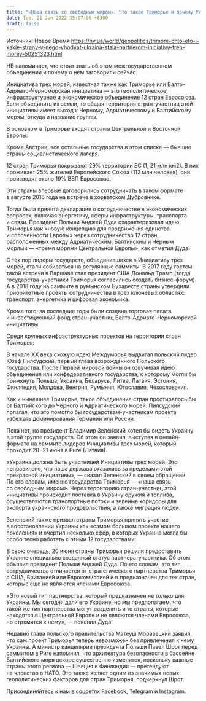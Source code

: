 ```yaml
---
title: "«Наша связь со свободным миром». Что такое Триморье и почему Украина стремится примкнуть к этому объединению 12 стран ЕС"
date: Tue, 21 Jun 2022 15:07:00 +0300
draft: false
---
```

Источник: Новое Время https://nv.ua/world/geopolitics/trimore-chto-eto-i-kakie-strany-v-nego-vhodyat-ukraina-stala-partnerom-iniciativy-treh-morey-50251323.html


НВ напоминает, что стоит знать об этом межгосударственном объединении и почему о нем заговорили сейчас.

Инициатива трех морей, известная также как Триморье или Балто-Адриато-Черноморская инициатива — это геополитическое, инфраструктурное и экономическое объединение 12 стран Евросоюза. Если объединить их земли, то общая территория стран-участниц этой инициативы имеет выход к Черному, Адриатическому и Балтийскому морям, откуда и название группы.

В основном в Триморье входят страны Центральной и Восточной Европы:

Кроме Австрии, все остальные государства в этом списке — бывшие страны социалистического лагеря.

12 стран Триморья покрывают 29% территории ЕС (1, 21 млн км2). В них проживает 25% жителей Европейского Союза (112 млн человек), они производят около 19% ВВП Евросоюза.

Эти страны впервые договорились сотрудничать в таком формате в августе 2016 года на встрече в хорватском Дубровнике.

Тогда была принята декларация о сотрудничестве в экономических вопросах, включая энергетику, сферы инфраструктуры, транспорта и связи. Президент Польши Анджей Дуда охарактеризовал идею Триморья как «новую концепцию для продвижения единства и сплоченности Европы» через сотрудничество 12 стран, расположенных между Адриатическим, Балтийским и Черным морями — «тремя морями Центральной Европы», как отметил Дуда.

С тех пор лидеры государств, объединившихся в Инициативу трех морей, стали собираться на регулярные саммиты. В 2017 году гостем такой встречи в Варшаве стал президент США Дональд Трамп (тогда государства-участники Триморья согласились создать бизнес-форум). А в 2018 году на саммите в румынском Бухаресте страны утвердили приоритетные проекты сотрудничества в трех ключевых областях: транспорт, энергетика и цифровая экономика.

Кроме того, за последние годы были создана торговая палата и инвестиционный фонд стран-участниц Балто-Адриато-Черноморской инициативы.

Среди крупных инфраструктурных проектов на территории стран Триморья:

 В начале ХХ века схожую идею Междуморья выдвигал польский лидер Юзеф Пилсудский, первый глава возрожденного Польского государства. После Первой мировой войны он озвучивал идею объединения или конфедеративного государства, к которому могли бы примкнуть Польша, Украина, Беларусь, Литва, Латвия, Эстония, Финляндия, Молдова, Венгрия, Румыния, Югославия, Чехословакия.

Как и нынешнее Триморье, такое объединение стран простиралось бы от Балтийского до Черного и Адриатического морей. Пилсудский полагал, что это помогло бы государствам-участникам проекта избежать доминирования Германии или России.

Пока нет, но президент Владимир Зеленский хотел бы видеть Украину в этой группе государств. Об этом он заявил, выступая в онлайн-формате на саммите лидеров Инициативы трех морей, который проходит 20−21 июня в Риге (Латвия).

«Украина должна быть участницей Инициативы трех морей. Это неправильно, что наша держава оказалась за пределами этой прекрасной инициативы», — сказал Зеленский в своем обращении. По его словам, именно государства Триморья — «наша связь со свободным миром». Через территорию стран-участниц этой инициативы происходит поставка в Украину оружия и топлива, осуществляются транспортные потоки и зеленые коридоры для экспорта украинского продовольствия, а также миграция людей.

Зеленский также призвал страны Триморья принять участие в восстановлении Украины как «самом большом проекте нашего поколения» и очертил несколько сфер, в которых Украина могла бы особо тесно работать с этими 12 государствами:

В свою очередь, 20 июня страны Триморья решили предоставить Украине специально созданный статус партнера-участника. Об этом объявил президент Польши Анджей Дуда. По его словам, это тип сотрудничества отличается от стратегического партнерства Триморья с США, Британией или Еврокомиссией и в предназначен для тех стран, которые еще не являются членами Евросоюза.

«Это новый тип партнерства, который предназначен не только для Украины. Мы сегодня дали его Украине, но мы предполагаем, что такой же тип партнерства могут разделить и те страны, которые находятся в Центральной Европе и не являются членами Евросоюза, но стремятся к нему», — пояснил Дуда.

Недавно глава польского правительства Матеуш Моравецкий заявил, что сам проект Триморья теперь невозможен без привлечения к нему Украины. А министр канцелярии президента Польши Павел Шрот перед саммитом в Риге напомнил, что архитектура безопасности в бассейне Балтийского моря вскоре существенно изменится, поскольку важные страны этого региона — Швеция и Финляндия — претендуют на членство в НАТО. Это также являет одним из значимых новых геополитических факторов для стран Триморья, подчеркнул Шрот.



Присоединяйтесь к нам в соцсетях Facebook, Telegram и Instagram.
